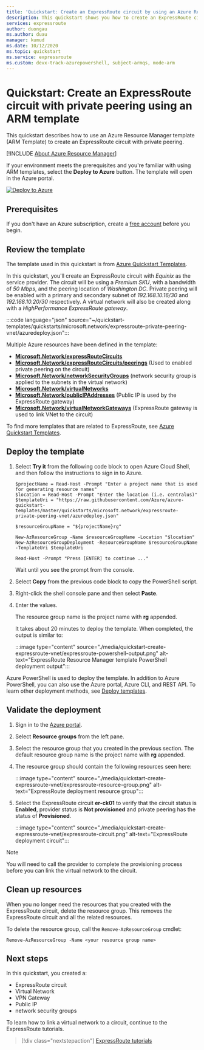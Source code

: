 ```yaml
---
title: 'Quickstart: Create an ExpressRoute circuit by using an Azure Resource Manager template (ARM template)'
description: This quickstart shows you how to create an ExpressRoute circuit by using Azure Resource Manager template (ARM template).
services: expressroute
author: duongau
ms.author: duau
manager: kumud
ms.date: 10/12/2020
ms.topic: quickstart
ms.service: expressroute
ms.custom: devx-track-azurepowershell, subject-armqs, mode-arm
---
```


# Quickstart: Create an ExpressRoute circuit with private peering using an ARM template

This quickstart describes how to use an Azure Resource Manager template (ARM Template) to create an ExpressRoute circuit with private peering.

[!INCLUDE [About Azure Resource Manager](../../includes/resource-manager-quickstart-introduction.md)]

If your environment meets the prerequisites and you're familiar with using ARM templates, select the **Deploy to Azure** button. The template will open in the Azure portal.

[![Deploy to Azure](../media/template-deployments/deploy-to-azure.svg)](https://portal.azure.com/#create/Microsoft.Template/uri/https%3A%2F%2Fraw.githubusercontent.com%2FAzure%2Fazure-quickstart-templates%2Fmaster%2Fquickstarts%2Fmicrosoft.network%2Fexpressroute-private-peering-vnet%2Fazuredeploy.json)

## Prerequisites

If you don't have an Azure subscription, create a [free account](https://azure.microsoft.com/free/?WT.mc_id=A261C142F) before you begin.

## Review the template

The template used in this quickstart is from [Azure Quickstart Templates](https://azure.microsoft.com/resources/templates/expressroute-private-peering-vnet).

In this quickstart, you'll create an ExpressRoute circuit with *Equinix* as the service provider. The circuit will be using a *Premium SKU*, with a bandwidth of *50 Mbps*, and the peering location of *Washington DC*. Private peering will be enabled with a primary and secondary subnet of *192.168.10.16/30* and *192.168.10.20/30* respectively. A virtual network will also be created along with a *HighPerformance ExpressRoute gateway*.

:::code language="json" source="~/quickstart-templates/quickstarts/microsoft.network/expressroute-private-peering-vnet/azuredeploy.json":::

Multiple Azure resources have been defined in the template:

* [**Microsoft.Network/expressRouteCircuits**](/azure/templates/microsoft.network/expressRouteCircuits)
* [**Microsoft.Network/expressRouteCircuits/peerings**](/azure/templates/microsoft.network/expressRouteCircuits/peerings) (Used to enabled private peering on the circuit)
* [**Microsoft.Network/networkSecurityGroups**](/azure/templates/microsoft.network/networkSecurityGroups) (network security group is applied to the subnets in the virtual network)
* [**Microsoft.Network/virtualNetworks**](/azure/templates/microsoft.network/virtualNetworks)
* [**Microsoft.Network/publicIPAddresses**](/azure/templates/microsoft.network/publicIPAddresses) (Public IP is used by the ExpressRoute gateway)
* [**Microsoft.Network/virtualNetworkGateways**](/azure/templates/microsoft.network/virtualNetworkGateways) (ExpressRoute gateway is used to link VNet to the circuit)

To find more templates that are related to ExpressRoute, see [Azure Quickstart Templates](https://azure.microsoft.com/resources/templates/?resourceType=Microsoft.Network&pageNumber=1&sort=Popular).

## Deploy the template

1. Select **Try it** from the following code block to open Azure Cloud Shell, and then follow the instructions to sign in to Azure.

    ```azurepowershell-interactive
    $projectName = Read-Host -Prompt "Enter a project name that is used for generating resource names"
    $location = Read-Host -Prompt "Enter the location (i.e. centralus)"
    $templateUri = "https://raw.githubusercontent.com/Azure/azure-quickstart-templates/master/quickstarts/microsoft.network/expressroute-private-peering-vnet/azuredeploy.json"

    $resourceGroupName = "${projectName}rg"

    New-AzResourceGroup -Name $resourceGroupName -Location "$location"
    New-AzResourceGroupDeployment -ResourceGroupName $resourceGroupName -TemplateUri $templateUri

    Read-Host -Prompt "Press [ENTER] to continue ..."
    ```

    Wait until you see the prompt from the console.

1. Select **Copy** from the previous code block to copy the PowerShell script.

1. Right-click the shell console pane and then select **Paste**.

1. Enter the values.

    The resource group name is the project name with **rg** appended.

    It takes about 20 minutes to deploy the template. When completed, the output is similar to:

    :::image type="content" source="./media/quickstart-create-expressroute-vnet/expressroute-powershell-output.png" alt-text="ExpressRoute Resource Manager template PowerShell deployment output":::

Azure PowerShell is used to deploy the template. In addition to Azure PowerShell, you can also use the Azure portal, Azure CLI, and REST API. To learn other deployment methods, see [Deploy templates](../azure-resource-manager/templates/deploy-portal.md).

## Validate the deployment

1. Sign in to the [Azure portal](https://portal.azure.com).

1. Select **Resource groups** from the left pane.

1. Select the resource group that you created in the previous section. The default resource group name is the project name with **rg** appended.

1. The resource group should contain the following resources seen here:

     :::image type="content" source="./media/quickstart-create-expressroute-vnet/expressroute-resource-group.png" alt-text="ExpressRoute deployment resource group":::

1. Select the ExpressRoute circuit **er-ck01** to verify that the circuit status is **Enabled**, provider status is **Not provisioned** and private peering has the status of **Provisioned**.

    :::image type="content" source="./media/quickstart-create-expressroute-vnet/expressroute-circuit.png" alt-text="ExpressRoute deployment circuit":::

> [!NOTE]
> You will need to call the provider to complete the provisioning process before you can link the virtual network to the circuit.

## Clean up resources

When you no longer need the resources that you created with the ExpressRoute circuit, delete the resource group. This removes the ExpressRoute circuit and all the related resources.

To delete the resource group, call the `Remove-AzResourceGroup` cmdlet:

```azurepowershell-interactive
Remove-AzResourceGroup -Name <your resource group name>
```

## Next steps

In this quickstart, you created a:

* ExpressRoute circuit
* Virtual Network
* VPN Gateway
* Public IP
* network security groups

To learn how to link a virtual network to a circuit, continue to the ExpressRoute tutorials.

> [!div class="nextstepaction"]
> [ExpressRoute tutorials](expressroute-howto-linkvnet-portal-resource-manager.md)
